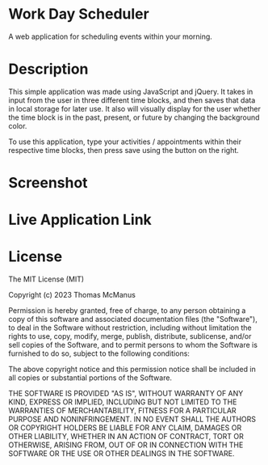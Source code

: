 # Work Day Scheduler

A web application for scheduling events within your morning.

# Description

This simple application was made using JavaScript and jQuery. It takes in input from the user in three different time blocks, and then saves that data in local storage for later use. It also will visually display for the user whether the time block is in the past, present, or future by changing the background color.

To use this application, type your activities / appointments within their respective time blocks, then press save using the button on the right.

# Screenshot

# Live Application Link

# License

The MIT License (MIT)

Copyright (c) 2023 Thomas McManus

Permission is hereby granted, free of charge, to any person obtaining a copy of this software and associated documentation files (the "Software"), to deal in the Software without restriction, including without limitation the rights to use, copy, modify, merge, publish, distribute, sublicense, and/or sell copies of the Software, and to permit persons to whom the Software is furnished to do so, subject to the following conditions:

The above copyright notice and this permission notice shall be included in all copies or substantial portions of the Software.

THE SOFTWARE IS PROVIDED "AS IS", WITHOUT WARRANTY OF ANY KIND, EXPRESS OR IMPLIED, INCLUDING BUT NOT LIMITED TO THE WARRANTIES OF MERCHANTABILITY, FITNESS FOR A PARTICULAR PURPOSE AND NONINFRINGEMENT. IN NO EVENT SHALL THE AUTHORS OR COPYRIGHT HOLDERS BE LIABLE FOR ANY CLAIM, DAMAGES OR OTHER LIABILITY, WHETHER IN AN ACTION OF CONTRACT, TORT OR OTHERWISE, ARISING FROM, OUT OF OR IN CONNECTION WITH THE SOFTWARE OR THE USE OR OTHER DEALINGS IN THE SOFTWARE.
